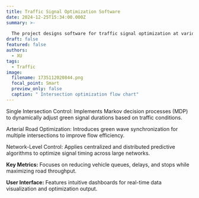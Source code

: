 ```yaml
---
title: Traffic Signal Optimization Software
date: 2024-12-25T15:34:00.000Z
summary: >-
  
  The project designs software for traffic signal optimization at various scales, from single intersections to large road networks, focusing on reducing delays and improving flow efficiency.
draft: false
featured: false
authors:
  - XU
tags:
  - Traffic
image:
  filename: 1735112020844.png
  focal_point: Smart
  preview_only: false
  caption: " Intersection optimization flow chart"
---
```


Single Intersection Control: Implements Markov decision processes (MDP) to dynamically adjust green signal durations based on traffic conditions.

Arterial Road Optimization: Introduces green wave synchronization for multiple intersections to improve flow efficiency.

Network-Level Control: Applies centralized and distributed predictive algorithms to optimize signal timing across large networks.

**Key Metrics:** Focuses on reducing vehicle queues, delays, and stops while maximizing road throughput.

**User Interface:** Features intuitive dashboards for real-time data visualization and optimization output.
